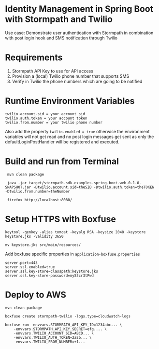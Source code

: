 # Identity Management in Spring Boot with Stormpath and Twilio

Use case: Demonstrate user authentication with Stormpath in combination with post login hook and SMS notification through Twilio 

# Requirements

1. Stormpath API Key to use for API access
2. Provision a (local) Twilio phone number that supports SMS
3. Verify in Twilio the phone numbers which are going to be notified

# Runtime Environment Variables

    twilio.account.sid = your account sid
    twilio.auth.token = your account token
    twilio.from.number = your twilio phone number

Also add the property `twilio.enabled = true` otherwise the environment 
variables will not get read and no post login messages get sent as only 
the defaultLoginPostHandler will be registered and executed. 

# Build and run from Terminal
 
     mvn clean package
     
     java -jar target/stormpath-sdk-examples-spring-boot-web-0.1.0-SNAPSHOT.jar -Dtwilio.account.sid=theSID -Dtwilio.auth.token=theTOKEN -Dtwilio.from.number=theNumber
     
     firefox http://localhost:8080/

# Setup HTTPS with Boxfuse 

    keytool -genkey -alias tomcat -keyalg RSA -keysize 2048 -keystore keystore.jks -validity 3650
    
    mv keystore.jks src/main/resources/

Add boxfuse specific properties in `application-boxfuse.properties`

    server.port=443
    server.ssl.enabled=true
    server.ssl.key-store=classpath:keystore.jks
    server.ssl.key-store-password=myS3cr3tPwd

# Deploy to AWS

    mvn clean package
    
    boxfuse create stormpath-twilio -logs.type=cloudwatch-logs
    
    boxfuse run -envvars.STORMPATH_API_KEY_ID=1234abc... \
        -envvars.STORMPATH_API_KEY_SECRET=efg.... \
        -envvars.TWILIO_ACCOUNT_SID=ABCD... \
        -envvars.TWILIO_AUTH_TOKEN=2a2b... \
        -envvars.TWILIO_FROM_NUMBER=+1...
    